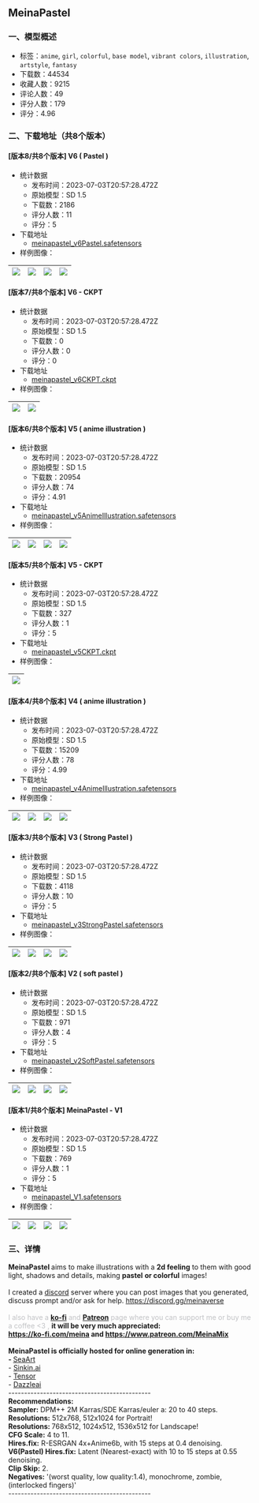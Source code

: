 ## MeinaPastel
### 一、模型概述

- 标签：`anime`, `girl`, `colorful`, `base model`, `vibrant colors`, `illustration`, `artstyle`, `fantasy`
- 下载数：44534
- 收藏人数：9215
- 评论人数：49
- 评分人数：179
- 评分：4.96

### 二、下载地址（共8个版本）

#### [版本8/共8个版本] V6 ( Pastel )

- 统计数据
  - 发布时间：2023-07-03T20:57:28.472Z
  - 原始模型：SD 1.5
  - 下载数：2186
  - 评分人数：11
  - 评分：5
- 下载地址
  - [meinapastel_v6Pastel.safetensors](https://civitai.com/api/download/models/108289)
- 样例图像：

| <img src="https://image.civitai.com/xG1nkqKTMzGDvpLrqFT7WA/e57aa616-9424-4565-a5f2-a5ac5e9cfbf2/width=450/1364342.jpeg" /> | <img src="https://image.civitai.com/xG1nkqKTMzGDvpLrqFT7WA/da553c33-86c2-4718-8ee6-6d35c3a666f7/width=450/1364331.jpeg" /> | <img src="https://image.civitai.com/xG1nkqKTMzGDvpLrqFT7WA/051eb79b-2509-4229-87be-d63b04aa4953/width=450/1364330.jpeg" /> | <img src="https://image.civitai.com/xG1nkqKTMzGDvpLrqFT7WA/b473f512-0edf-4274-8f5a-af80d23a9e5f/width=450/1364333.jpeg" /> |
| ---- | ---- | ---- | ---- |

#### [版本7/共8个版本] V6 - CKPT

- 统计数据
  - 发布时间：2023-07-03T20:57:28.472Z
  - 原始模型：SD 1.5
  - 下载数：0
  - 评分人数：0
  - 评分：0
- 下载地址
  - [meinapastel_v6CKPT.ckpt](https://civitai.com/api/download/models/109661)
- 样例图像：

| <img src="https://image.civitai.com/xG1nkqKTMzGDvpLrqFT7WA/fd755a1d-91af-425c-8895-a1287b08540e/width=450/1395264.jpeg" /> | <img src="https://image.civitai.com/xG1nkqKTMzGDvpLrqFT7WA/c3234d0e-3e7e-4fbc-8bd4-92914124a6ca/width=450/1395263.jpeg" /> |
| ---- | ---- |

#### [版本6/共8个版本] V5 ( anime illustration )

- 统计数据
  - 发布时间：2023-07-03T20:57:28.472Z
  - 原始模型：SD 1.5
  - 下载数：20954
  - 评分人数：74
  - 评分：4.91
- 下载地址
  - [meinapastel_v5AnimeIllustration.safetensors](https://civitai.com/api/download/models/76206)
- 样例图像：

| <img src="https://image.civitai.com/xG1nkqKTMzGDvpLrqFT7WA/bb27a977-8a4a-4803-bf7b-e3b9f3c1a6fa/width=450/852744.jpeg" /> | <img src="https://image.civitai.com/xG1nkqKTMzGDvpLrqFT7WA/4696dc32-598e-44cf-b43b-e32552bd0c30/width=450/852745.jpeg" /> | <img src="https://image.civitai.com/xG1nkqKTMzGDvpLrqFT7WA/41bbe45b-5339-4adf-9f30-d9d8da2839c2/width=450/852733.jpeg" /> | <img src="https://image.civitai.com/xG1nkqKTMzGDvpLrqFT7WA/f1969c52-2a29-432d-96d4-552d888a7fa5/width=450/852740.jpeg" /> |
| ---- | ---- | ---- | ---- |

#### [版本5/共8个版本] V5 - CKPT

- 统计数据
  - 发布时间：2023-07-03T20:57:28.472Z
  - 原始模型：SD 1.5
  - 下载数：327
  - 评分人数：1
  - 评分：5
- 下载地址
  - [meinapastel_v5CKPT.ckpt](https://civitai.com/api/download/models/91198)
- 样例图像：

| <img src="https://image.civitai.com/xG1nkqKTMzGDvpLrqFT7WA/37fb43c1-b22c-4100-95db-5c00bee58927/width=450/1064241.jpeg" /> |
| ---- |

#### [版本4/共8个版本] V4 ( anime illustration )

- 统计数据
  - 发布时间：2023-07-03T20:57:28.472Z
  - 原始模型：SD 1.5
  - 下载数：15209
  - 评分人数：78
  - 评分：4.99
- 下载地址
  - [meinapastel_v4AnimeIllustration.safetensors](https://civitai.com/api/download/models/27135)
- 样例图像：

| <img src="https://image.civitai.com/xG1nkqKTMzGDvpLrqFT7WA/287c94e0-5129-4b1c-db41-f8cc0b4cad00/width=450/298928.jpeg" /> | <img src="https://image.civitai.com/xG1nkqKTMzGDvpLrqFT7WA/9d308ef3-09d9-4427-c66c-114d17f15500/width=450/298954.jpeg" /> | <img src="https://image.civitai.com/xG1nkqKTMzGDvpLrqFT7WA/d49c62ce-91d4-48b7-7359-61a4e8303c00/width=450/298927.jpeg" /> | <img src="https://image.civitai.com/xG1nkqKTMzGDvpLrqFT7WA/3744ee05-ba02-44cd-1c20-a9ed00aa5c00/width=450/298926.jpeg" /> |
| ---- | ---- | ---- | ---- |

#### [版本3/共8个版本] V3 ( Strong Pastel )

- 统计数据
  - 发布时间：2023-07-03T20:57:28.472Z
  - 原始模型：SD 1.5
  - 下载数：4118
  - 评分人数：10
  - 评分：5
- 下载地址
  - [meinapastel_v3StrongPastel.safetensors](https://civitai.com/api/download/models/16058)
- 样例图像：

| <img src="https://image.civitai.com/xG1nkqKTMzGDvpLrqFT7WA/b10aa7ff-995f-4903-7e9d-ed1d91cb6600/width=450/161809.jpeg" /> | <img src="https://image.civitai.com/xG1nkqKTMzGDvpLrqFT7WA/c82f4af0-bfc7-4e5e-0e3e-e33ec28e7100/width=450/161808.jpeg" /> | <img src="https://image.civitai.com/xG1nkqKTMzGDvpLrqFT7WA/77b11731-1caf-4ad9-9964-7170cffa7200/width=450/161807.jpeg" /> | <img src="https://image.civitai.com/xG1nkqKTMzGDvpLrqFT7WA/782071f1-8667-41e8-9107-7c14b3f38b00/width=450/161806.jpeg" /> |
| ---- | ---- | ---- | ---- |

#### [版本2/共8个版本] V2 ( soft pastel )

- 统计数据
  - 发布时间：2023-07-03T20:57:28.472Z
  - 原始模型：SD 1.5
  - 下载数：971
  - 评分人数：4
  - 评分：5
- 下载地址
  - [meinapastel_v2SoftPastel.safetensors](https://civitai.com/api/download/models/14720)
- 样例图像：

| <img src="https://image.civitai.com/xG1nkqKTMzGDvpLrqFT7WA/a0bc9249-8e13-491d-f4c0-8a42fe477100/width=450/143973.jpeg" /> | <img src="https://image.civitai.com/xG1nkqKTMzGDvpLrqFT7WA/17bd5748-4ed0-49f7-45cb-96b7fa223c00/width=450/143972.jpeg" /> | <img src="https://image.civitai.com/xG1nkqKTMzGDvpLrqFT7WA/1aea84c2-384f-4226-ddeb-28fad99c4600/width=450/143971.jpeg" /> | <img src="https://image.civitai.com/xG1nkqKTMzGDvpLrqFT7WA/537e18ce-600c-47dc-696b-590ee743f600/width=450/143970.jpeg" /> |
| ---- | ---- | ---- | ---- |

#### [版本1/共8个版本] MeinaPastel - V1

- 统计数据
  - 发布时间：2023-07-03T20:57:28.472Z
  - 原始模型：SD 1.5
  - 下载数：769
  - 评分人数：1
  - 评分：5
- 下载地址
  - [meinapastel_V1.safetensors](https://civitai.com/api/download/models/14019)
- 样例图像：

| <img src="https://image.civitai.com/xG1nkqKTMzGDvpLrqFT7WA/3bfb18c1-200f-449a-1b71-839421514f00/width=450/136397.jpeg" /> | <img src="https://image.civitai.com/xG1nkqKTMzGDvpLrqFT7WA/e6a0c0a0-a899-440f-023f-746436299100/width=450/136391.jpeg" /> | <img src="https://image.civitai.com/xG1nkqKTMzGDvpLrqFT7WA/a1efffe6-ac66-485d-df51-9a80ab84fa00/width=450/136389.jpeg" /> | <img src="https://image.civitai.com/xG1nkqKTMzGDvpLrqFT7WA/b8aaebd8-83f4-415f-3da9-f24e473c9600/width=450/136396.jpeg" /> |
| ---- | ---- | ---- | ---- |


### 三、详情
<p><strong>MeinaPastel </strong>aims to make illustrations with a <strong>2d feeling</strong> to them with good light, shadows and details, making <strong>pastel</strong> <strong>or colorful</strong> images!<br /><br />I created a <a target="_blank" rel="ugc" href="https://discord.gg/F6yeQtEQ98">discord</a> server where you can post images that you generated, discuss prompt and/or ask for help. <a target="_blank" rel="ugc" href="https://discord.gg/meinaverse">https://discord.gg/meinaverse</a><br /><br /><span style="color:rgb(193, 194, 197)">I also have a </span><a target="_blank" rel="ugc" href="https://ko-fi.com/meina"><strong>ko-fi</strong></a><span style="color:rgb(193, 194, 197)"> and </span><a target="_blank" rel="ugc" href="https://www.patreon.com/MeinaMix"><strong>Patreon</strong></a><span style="color:rgb(193, 194, 197)"> page where you can support me or buy me a coffee &lt;3 , </span><strong>it will be very much appreciated:</strong><br /><a target="_blank" rel="ugc" href="https://ko-fi.com/meina"><strong>https://ko-fi.com/meina</strong></a><strong> and </strong><a target="_blank" rel="ugc" href="https://www.patreon.com/MeinaMix"><strong>https://www.patreon.com/MeinaMix</strong></a><br /><br /><strong>MeinaPastel is officially hosted for online generation in:</strong><br /><strong>- </strong><a rel="ugc" href="https://www.seaart.ai/models/detail/a45181396ce22f9bf2efec5661014fc5">SeaArt</a><br />- <a target="_blank" rel="ugc" href="https://sinkin.ai/m/xylZzvg">Sinkin.ai</a><br />- <a target="_blank" rel="ugc" href="https://tensor.art/models/596495344517251392">Tensor</a><br />- <a target="_blank" rel="ugc" href="https://dazzleai.network/generate?img=img-chq9l8tbs70957lojp7g&amp;shared=true">Dazzleai</a><br />---------------------------------------------<br /><strong>Recommendations:</strong><br /><strong>Sampler:</strong> DPM++ 2M Karras/SDE Karras/euler a: 20 to 40 steps.<br /><strong>Resolutions:</strong> 512x768, 512x1024 for Portrait!<br /><strong>Resolutions: </strong>768x512, 1024x512, 1536x512 for Landscape!<br /><strong>CFG Scale:</strong> 4 to 11.<br /><strong>Hires.fix:</strong> R-ESRGAN 4x+Anime6b, with 15 steps at 0.4 denoising.<br /><strong>V6(Pastel) Hires.fix:</strong> Latent (Nearest-exact) with 10 to 15 steps at 0.55 denoising.<br /><strong>Clip Skip:</strong> 2.<br /><strong>Negatives:</strong> '(worst quality, low quality:1.4), monochrome, zombie, (interlocked fingers)'<br />---------------------------------------------</p>